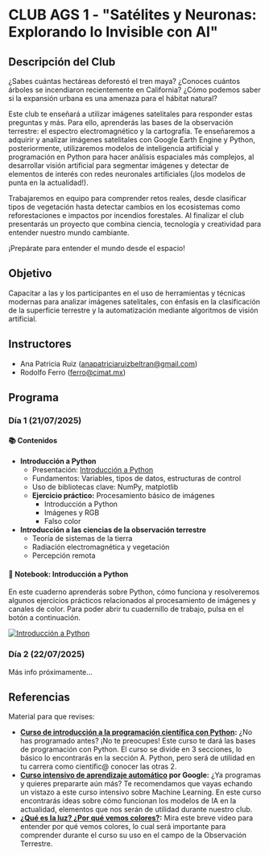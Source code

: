# CLUB AGS 1 - "Satélites y Neuronas: Explorando lo Invisible con AI"

## Descripción del Club

¿Sabes cuántas hectáreas deforestó el tren maya? ¿Conoces cuántos árboles se incendiaron recientemente en California? ¿Cómo podemos saber si la expansión urbana es una amenaza para el hábitat natural? 

Este club te enseñará a utilizar imágenes satelitales para responder estas preguntas y más. Para ello, aprenderás las bases de la observación terrestre: el espectro electromagnético y la cartografía. Te enseñaremos a adquirir y analizar imágenes satelitales con Google Earth Engine y Python, posteriormente, utilizaremos modelos de inteligencia artificial y programación en Python para hacer análisis espaciales más complejos, al desarrollar visión artificial para segmentar imágenes y detectar de elementos de interés con redes neuronales artificiales (¡los modelos de punta en la actualidad!). 

Trabajaremos en equipo para comprender retos reales, desde clasificar tipos de vegetación hasta detectar cambios en los ecosistemas como reforestaciones e impactos por incendios forestales. Al finalizar el club presentarás un proyecto que combina ciencia, tecnología y creatividad para entender nuestro mundo cambiante. 

¡Prepárate para entender el mundo desde el espacio!

## Objetivo

Capacitar a las y los participantes en el uso de herramientas y técnicas modernas para analizar imágenes satelitales, con énfasis en la clasificación de la superficie terrestre y la automatización mediante algoritmos de visión artificial.

## Instructores

- Ana Patricia Ruiz ([anapatriciaruizbeltran@gmail.com](mailto:anapatriciaruizbeltran@gmail.com))
- Rodolfo Ferro ([ferro@cimat.mx](mailto:ferro@cimat.mx))

## Programa

### Día 1 (21/07/2025)

#### 📚 Contenidos

- **Introducción a Python**
    - Presentación: [Introducción a Python](/slides/intro-python.pdf)
    - Fundamentos: Variables, tipos de datos, estructuras de control
    - Uso de bibliotecas clave: NumPy, matplotlib
    - **Ejercicio práctico:** Procesamiento básico de imágenes
        - Introducción a Python
        - Imágenes y RGB
        - Falso color
- **Introducción a las ciencias de la observación terrestre**
    - Teoría de sistemas de la tierra
    - Radiación electromagnética y vegetación
    - Percepción remota

#### 📒 Notebook: Introducción a Python

En este cuaderno aprenderás sobre Python, cómo funciona y resolveremos algunos ejercicios prácticos relacionados al procesamiento de imágenes y canales de color. Para poder abrir tu cuadernillo de trabajo, pulsa en el botón a continuación.

[![Introducción a Python](https://colab.research.google.com/assets/colab-badge.svg)](https://colab.research.google.com/github/RodolfoFerro/satelitesyneuronas/blob/main/notebooks/Introducci%C3%B3n_a_Python.ipynb)


### Día 2 (22/07/2025)

Más info próximamente...

## Referencias

Material para que revises:
- **[Curso de introducción a la programación científica con Python](https://futurelab.mx/cdecmx/):** ¿No has programado antes? ¡No te preocupes! Este curso te dará las bases de programación con Python. El curso se divide en 3 secciones, lo básico lo encontrarás en la sección A. Python, pero será de utilidad en tu carrera como científic@ conocer las otras 2.
- **[Curso intensivo de aprendizaje automático](https://developers.google.com/machine-learning/crash-course?hl=es-419) por Google:** ¿Ya programas y quieres prepararte aún más? Te recomendamos que vayas echando un vistazo a este curso intensivo sobre Machine Learning. En este curso encontrarás ideas sobre cómo funcionan los modelos de IA en la actualidad, elementos que nos serán de utilidad durante nuestro club.
- **[¿Qué es la luz? ¿Por qué vemos colores?](https://www.youtube.com/watch?v=5E3kl_7_cT0):** Mira este breve video para entender por qué vemos colores, lo cual será importante para comprender durante el curso su uso en el campo de la Observación Terrestre.
